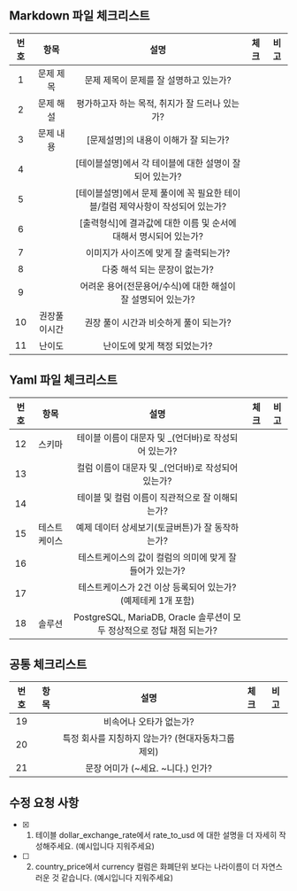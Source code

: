 ## Markdown 파일 체크리스트
| 번호 |     항목     |                              설명                              | 체크 | 비고 |
|:----:|:------------:|:-------------------------------------------------------------:|:----:|:-----:|
|   1  |   문제 제목  | 문제 제목이 문제를 잘 설명하고 있는가?                         |      |      |
|   2  |   문제 해설  | 평가하고자 하는 목적, 취지가 잘 드러나 있는가?                 |      |      |
|   3  |   문제 내용  | [문제설명]의 내용이 이해가 잘 되는가?                          |      |      |
|   4  |              | [테이블설명]에서 각 테이블에 대한 설명이 잘 되어 있는가?                        |     |      |
|   5  |              | [테이블설명]에서 문제 풀이에 꼭 필요한 테이블/컬럼 제약사항이 작성되어 있는가?    |     |      |
|   6  |              | [출력형식]에 결과값에 대한 이름 및 순서에 대해서 명시되어 있는가?                |      |      |
|   7  |              | 이미지가 사이즈에 맞게 잘 출력되는가?                           |      |      |
|   8  |              | 다중 해석 되는 문장이 없는가?                                         |      |      |
|   9  |              | 어려운 용어(전문용어/수식)에 대한 해설이 잘 설명되어 있는가?    |      |      |
|  10  | 권장풀이시간 | 권장 풀이 시간과 비슷하게 풀이 되는가?                         |      |      |
|  11  |    난이도    | 난이도에 맞게 책정 되었는가?                                    |      |      |

## Yaml 파일 체크리스트
| 번호 |              항목             |                                                       설명                                                      | 체크 | 비고 |
|:----:|:-----------------------------:|:---------------------------------------------------------------------------------------------------------------:|:----:|:-----:|
|  12  |             스키마            | 테이블 이름이 대문자 및 _(언더바)로 작성되어 있는가?                                                               |      |      |
|  13  |                               | 컬럼 이름이 대문자 및 _(언더바)로 작성되어 있는가?                                                               |      |      |
|  14  |                               | 테이블 및 컬럼 이름이 직관적으로 잘 이해되는가?                                                                 |      |      |
|  15  |      테스트케이스              | 예제 데이터 상세보기(토글버튼)가 잘 동작하는가?                                                                 |      |      |
|  16  |                               | 테스트케이스의 값이 컬럼의 의미에 맞게 잘 들어가 있는가?                                                         |      |      |
|  17  |                               | 테스트케이스가 2건 이상 등록되어 있는가? (예제테케 1개 포함)                                                    |      |      |
|  18  |             솔루션            | PostgreSQL, MariaDB,   Oracle 솔루션이 모두 정상적으로 정답 채점 되는가?                                       |      |      |

## 공통 체크리스트
| 번호 | 항목 |                            설명                            | 체크 | 비고 |
|:----:|:----:|:----------------------------------------------------------:|:----:|:----:|
|  19  |  　  | 비속어나 오타가 없는가?                                    |      |      |
|  20  |      | 특정 회사를 지칭하지 않는가? (현대자동차그룹 제외)           |      |      |
|  21  |      | 문장 어미가 (~세요. ~니다.) 인가?                           |      |      |


## 수정 요청 사항
- [x] 1. 테이블 dollar_exchange_rate에서 rate_to_usd 에 대한 설명을 더 자세히 작성해주세요. (예시입니다 지워주세요)

- [ ] 2. country_price에서 currency 컬럼은 화폐단위 보다는 나라이름이 더 자연스러운 것 같습니다. (예시입니다 지워주세요)
